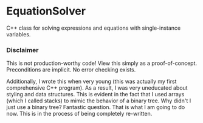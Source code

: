 # EquationSolver
C++ class for solving expressions and equations with single-instance variables.

### Disclaimer
This is not production-worthy code! View this simply as a proof-of-concept. Preconditions are implicit. No error checking exists.

Additionally, I wrote this when very young (this was actually my first comprehensive C++ program). As a result, I was very uneducated about styling and data structures. This is evident in the fact that I used arrays (which I called stacks) to mimic the behavior of a binary tree. Why didn't I just use a binary tree? Fantastic question. That is what I am going to do now. This is in the process of being completely re-written.
